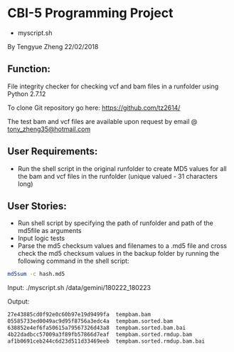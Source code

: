 # CBI-5 Programming Project
 - myscript.sh
 
By Tengyue Zheng
22/02/2018

## Function:

File integrity checker for checking vcf and bam files in a runfolder using Python 2.7.12

To clone Git repository go here: https://github.com/tz2614/

The test bam and vcf files are available upon request by email @ tony_zheng35@hotmail.com

## User Requirements:
- Run the shell script in the original runfolder to create MD5 values for all the bam and vcf files in the runfolder
 (unique valued - 31 characters long)

## User Stories:
- Run shell script by specifying the path of runfolder and path of the md5file as arguments
- Input logic tests
- Parse the md5 checksum values and filenames to a .md5 file and cross check the md5 checksum values in the backup folder by running the following command in the shell script:

 ```Bash
 md5sum -c hash.md5
 ```

Input: ./myscript.sh /data/gemini/180222_180223

Output:

```Bash
27e43885cd0f92e0c60b97e19d9499fa  tempbam.bam
05585733ed0049ac9d95f8756a3edc4a  tempbam.sorted.bam
638852e4ef6fa50615a79567326d43a8  tempbam.sorted.bam.bai
4b22dadbcc57009a3f89fb57866d7eaf  tempbam.sorted.rmdup.bam
af1b0691ceb244c6d23d511d33469eeb  tempbam.sorted.rmdup.bam.bai
```
